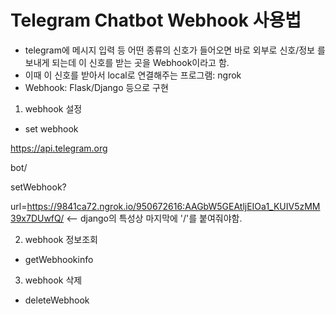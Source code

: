 # Telegram Chatbot Webhook 사용법

 - telegram에 메시지 입력 등 어떤 종류의 신호가 들어오면 바로 외부로 신호/정보 를 보내게 되는데 이 신호를 받는 곳을 Webhook이라고 함.
 - 이때 이 신호를 받아서 local로 연결해주는 프로그램: ngrok
 - Webhook: Flask/Django 등으로 구현

1. webhook 설정
 - set webhook

https://api.telegram.org

bot<token>/

setWebhook?

url=https://9841ca72.ngrok.io/950672616:AAGbW5GEAtljEIOa1_KUIV5zMM39x7DUwfQ/ <-- django의 특성상 마지막에 '/'를 붙여줘야함.

2. webhook 정보조회
 - getWebhookinfo

3. webhook 삭제
 - deleteWebhook